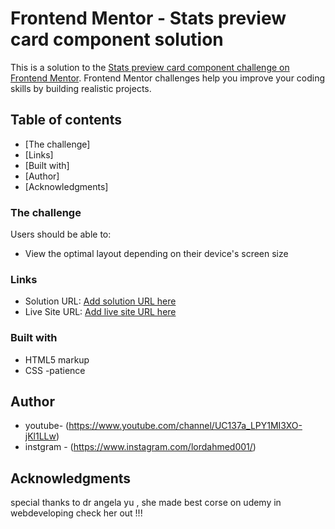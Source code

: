 # Frontend Mentor - Stats preview card component solution

This is a solution to the [Stats preview card component challenge on Frontend Mentor](https://www.frontendmentor.io/challenges/stats-preview-card-component-8JqbgoU62). Frontend Mentor challenges help you improve your coding skills by building realistic projects. 

## Table of contents


  - [The challenge]
  - [Links]
  - [Built with]
  - [Author]
  - [Acknowledgments]



### The challenge

Users should be able to:

- View the optimal layout depending on their device's screen size


### Links

- Solution URL: [Add solution URL here](https://github.com/lord-ahmed1/challenge)
- Live Site URL: [Add live site URL here](https://www.frontendmentor.io/challenges/stats-preview-card-component-8JqbgoU62)


### Built with

- HTML5 markup
- CSS
-patience

## Author

- youtube- (https://www.youtube.com/channel/UC137a_LPY1MI3XO-jKl1LLw)
- instgram - (https://www.instagram.com/lordahmed001/)

## Acknowledgments

special thanks to dr angela yu , she made best corse on udemy in webdeveloping check her out !!!